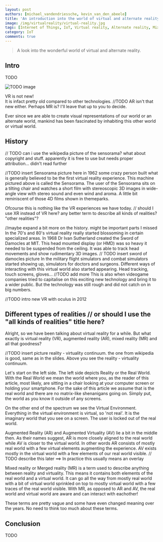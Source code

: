 ```yaml
---
layout: post
authors: [michael_vandendriessche, kevin_van_den_abeele]
title: 'An introduction into the world of virtual and alternate reality'
image: /img/virtualreality/virtual-reality.jpg
tags: [Internet of Things, IoT, Virtual reality, Alternate reality, Mixed reality, Merged reality, Oculus rift, Oculus, HTC vive, vive, steamVR, steam, unreal engine, unity, hololens, microsoft, google glass, google]
category: IoT
comments: true
---
```

<link rel="stylesheet" href="https://cdnjs.cloudflare.com/ajax/libs/lightbox2/2.9.0/css/lightbox.css" />
<script src="https://cdnjs.cloudflare.com/ajax/libs/jquery/3.2.1/jquery.min.js"></script>
<script src="https://cdnjs.cloudflare.com/ajax/libs/lightbox2/2.9.0/js/lightbox.min.js"></script>

> A look into the wonderful world of virtual and alternate reality.

## Intro
TODO

<img alt="TODO image" src="{{ '/img/virtualreality/todo.jpg' | prepend: site.baseurl }}" class="image fit">

VR is not new! <br>
It is infact pretty old compared to other technologies. //TODO
AR isn't that new either. Perhaps MR is? I'll leave that up to you to decide.

Ever since we are able to create visual representations of our world or an alternate world, 
mankind has been fascinated by inhabiting this other world or virtual world.


## History

// TODO can i use the wikipedia picture of the sensorama? what about copyright and stuff. apparently it is free to use but needs proper attribution... didn't read further

//TODO insert Sensorama picture here
in 1962 some crazy person built what is generally believed to be the first virtual reality experience.
This machine pictured above is called the Sensorama. 
The user of the Sensorama sits on a tilting chair and watches a short film with stereoscopic 3D images in wide-angle view with stereo sound 
and even wind and aroma. 
A little bit reminiscent of those 4D films shown in themeparks.

Ofcourse this is nothing like the VR experiences we have today.
// should I use XR instead of VR here? any better term to describe all kinds of realities? "other realities"?

//maybe expand a bit more on the history. might be important parts I missed
In the 70's and 80's virtual reality really started blossoming in certain specialized areas.
In 1968 Dr Ivan Sutherland created the Sword of Damocles at MIT.
This head mounted display (or HMD) was so heavy it needed to be suspended from the ceiling.
It was able to track head movements and show rudimentary 3D images.
// TODO insert sword of damocles picture
In the military flight simulators and combat simulators started showing up,
simulators for doctors and surgeons.
Different ways of interacting with this virtual world also started appearing.
Head tracking, touch screens, gloves... //TODO add more
This is also when videogame companies tried to capitalise on this exciting new technology and bring it to a wider public.
But the technology was still rough and did not catch on in big numbers.

//TODO intro new VR with oculus in 2012



## Different types of realities // or should I use the "all kinds of realities" title here?

Alright, so we have been talking about virtual reality for a while.
But what exactly is virtual reality (VR), augmented reality (AR), mixed reality (MR) and all that goodness?

//TODO insert picture reality - virtuality continuum. the one from wikipedia is good, same as in the slides.
Above you see the reality - virtuality continuum.

Let's start on the left side.
The left side depicts Reality or the Real World. 
With the Real World we mean the world where you, as the reader of this article, most likely, are sitting in a chair looking at your computer screen or holding your smartphone.
For the sake of this article we assume that is the real world and there are no matrix-like shenanigans going on.
Simply put, the world as you know it outside of any screens.

On the other end of the spectrum we see the Virtual Environment.
Everything in the virtual environment is virtual, so 'not real'.
It is the imaginary world that you see on a screen.
The user is locked out of the real world.

Augmented Reality (AR) and Augmented Virtuality (AV) lie a bit in the middle then.
As their names suggest, AR is more closely aligned to the real world
while AV is closer to the virtual world.
In other words AR consists of mostly real world with a few virtual elements augmenting the experience.
AV exists mostly in the virtual world with a few elements of our real world visible.
 // TODO describe this later ==> In practice this usually means an overlay 

Mixed reality or Merged reality (MR) is a term used to describe anything between reality and virtuality.
This means it contains both elements of the real world and a virtual world.
It can go all the way from mostly real world with a bit of virtual world sprinkled on top
to mostly virtual world with a few traces of the real world visible.
With MR, as opposed to AR and AV, the real world and virtual world are aware and can interact with eachother!

These terms are pretty vague and some have even changed meaning over the years.
No need to think too much about these terms.


## Conclusion
TODO